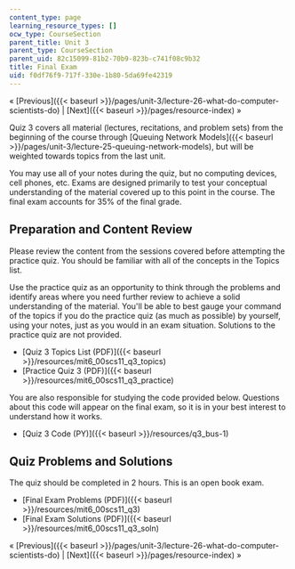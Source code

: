 ```yaml
---
content_type: page
learning_resource_types: []
ocw_type: CourseSection
parent_title: Unit 3
parent_type: CourseSection
parent_uid: 82c15099-81b2-70b9-823b-c741f08c9b32
title: Final Exam
uid: f0df76f9-717f-330e-1b80-5da69fe42319
---
```


« [Previous]({{< baseurl >}}/pages/unit-3/lecture-26-what-do-computer-scientists-do) | [Next]({{< baseurl >}}/pages/resource-index) »

Quiz 3 covers all material (lectures, recitations, and problem sets) from the beginning of the course through [Queuing Network Models]({{< baseurl >}}/pages/unit-3/lecture-25-queuing-network-models), but will be weighted towards topics from the last unit.

You may use all of your notes during the quiz, but no computing devices, cell phones, etc. Exams are designed primarily to test your conceptual understanding of the material covered up to this point in the course. The final exam accounts for 35% of the final grade.

Preparation and Content Review
------------------------------

Please review the content from the sessions covered before attempting the practice quiz. You should be familiar with all of the concepts in the Topics list.

Use the practice quiz as an opportunity to think through the problems and identify areas where you need further review to achieve a solid understanding of the material. You'll be able to best gauge your command of the topics if you do the practice quiz (as much as possible) by yourself, using your notes, just as you would in an exam situation. Solutions to the practice quiz are not provided.

*   [Quiz 3 Topics List (PDF)]({{< baseurl >}}/resources/mit6_00scs11_q3_topics)
*   [Practice Quiz 3 (PDF)]({{< baseurl >}}/resources/mit6_00scs11_q3_practice)

You are also responsible for studying the code provided below. Questions about this code will appear on the final exam, so it is in your best interest to understand how it works.

*   [Quiz 3 Code (PY)]({{< baseurl >}}/resources/q3_bus-1)

Quiz Problems and Solutions
---------------------------

The quiz should be completed in 2 hours. This is an open book exam.

*   [Final Exam Problems (PDF)]({{< baseurl >}}/resources/mit6_00scs11_q3)
*   [Final Exam Solutions (PDF)]({{< baseurl >}}/resources/mit6_00scs11_q3_soln)

« [Previous]({{< baseurl >}}/pages/unit-3/lecture-26-what-do-computer-scientists-do) | [Next]({{< baseurl >}}/pages/resource-index) »